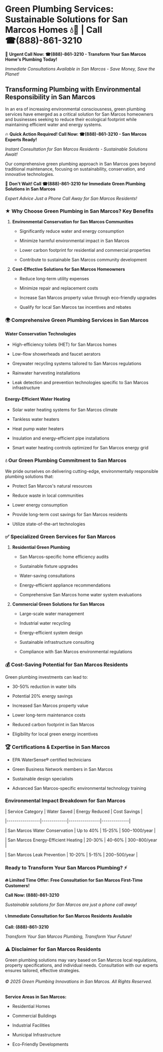 # Green Plumbing Services: Sustainable Solutions for San Marcos Homes 💧🌿 | Call ☎(888)-861-3210

🚨 **Urgent Call Now: ☎(888)-861-3210 - Transform Your San Marcos Home's Plumbing Today!**
*Immediate Consultations Available in San Marcos - Save Money, Save the Planet!*

## Transforming Plumbing with Environmental Responsibility in San Marcos

In an era of increasing environmental consciousness, green plumbing services have emerged as a critical solution for San Marcos homeowners and businesses seeking to reduce their ecological footprint while maintaining efficient water and energy systems. 

🔥 **Quick Action Required! Call Now: ☎(888)-861-3210 - San Marcos Experts Ready!**
*Instant Consultation for San Marcos Residents - Sustainable Solutions Await!*

Our comprehensive green plumbing approach in San Marcos goes beyond traditional maintenance, focusing on sustainability, conservation, and innovative technologies.

🚨 **Don't Wait! Call ☎(888)-861-3210 for Immediate Green Plumbing Solutions in San Marcos**
*Expert Advice Just a Phone Call Away for San Marcos Residents!*

### ★ Why Choose Green Plumbing in San Marcos? Key Benefits

1. **Environmental Conservation for San Marcos Communities** 
   - Significantly reduce water and energy consumption
   - Minimize harmful environmental impact in San Marcos
   - Lower carbon footprint for residential and commercial properties
   - Contribute to sustainable San Marcos community development

2. **Cost-Effective Solutions for San Marcos Homeowners** 
   - Reduce long-term utility expenses
   - Minimize repair and replacement costs
   - Increase San Marcos property value through eco-friendly upgrades
   - Qualify for local San Marcos tax incentives and rebates

### 🌍 Comprehensive Green Plumbing Services in San Marcos

#### Water Conservation Technologies
- High-efficiency toilets (HET) for San Marcos homes
- Low-flow showerheads and faucet aerators
- Greywater recycling systems tailored to San Marcos regulations
- Rainwater harvesting installations
- Leak detection and prevention technologies specific to San Marcos infrastructure

#### Energy-Efficient Water Heating
- Solar water heating systems for San Marcos climate
- Tankless water heaters
- Heat pump water heaters
- Insulation and energy-efficient pipe installations
- Smart water heating controls optimized for San Marcos energy grid

### 💧 Our Green Plumbing Commitment to San Marcos

We pride ourselves on delivering cutting-edge, environmentally responsible plumbing solutions that:
- Protect San Marcos's natural resources
- Reduce waste in local communities
- Lower energy consumption
- Provide long-term cost savings for San Marcos residents
- Utilize state-of-the-art technologies

### ✅ Specialized Green Services for San Marcos

1. **Residential Green Plumbing**
   - San Marcos-specific home efficiency audits
   - Sustainable fixture upgrades
   - Water-saving consultations
   - Energy-efficient appliance recommendations
   - Comprehensive San Marcos home water system evaluations

2. **Commercial Green Solutions for San Marcos**
   - Large-scale water management
   - Industrial water recycling
   - Energy-efficient system design
   - Sustainable infrastructure consulting
   - Compliance with San Marcos environmental regulations

### 💰 Cost-Saving Potential for San Marcos Residents

Green plumbing investments can lead to:
- 30-50% reduction in water bills
- Potential 20% energy savings
- Increased San Marcos property value
- Lower long-term maintenance costs
- Reduced carbon footprint in San Marcos
- Eligibility for local green energy incentives

### 🏆 Certifications & Expertise in San Marcos

- EPA WaterSense® certified technicians
- Green Business Network members in San Marcos
- Sustainable design specialists
- Advanced San Marcos-specific environmental technology training

### Environmental Impact Breakdown for San Marcos

| Service Category | Water Saved | Energy Reduced | Cost Savings |
|-----------------|-------------|----------------|--------------|
| San Marcos Water Conservation | Up to 40% | 15-25% | $500-$1000/year |
| San Marcos Energy-Efficient Heating | 20-30% | 40-60% | $300-$800/year |
| San Marcos Leak Prevention | 10-20% | 5-15% | $200-$500/year |

### Ready to Transform Your San Marcos Plumbing? ⚡

**🔥 Limited Time Offer: Free Consultation for San Marcos First-Time Customers!**

**Call Now: (888)-861-3210**
*Sustainable solutions for San Marcos are just a phone call away!*

#### 📞 Immediate Consultation for San Marcos Residents Available

**Call: (888)-861-3210**
*Transform Your San Marcos Plumbing, Transform Your Future!*

### ⚠️ Disclaimer for San Marcos Residents

Green plumbing solutions may vary based on San Marcos local regulations, property specifications, and individual needs. Consultation with our experts ensures tailored, effective strategies.

###### © 2025 Green Plumbing Innovations in San Marcos. All Rights Reserved.

**Service Areas in San Marcos:** 
- Residential Homes
- Commercial Buildings
- Industrial Facilities
- Municipal Infrastructure
- Eco-Friendly Developments